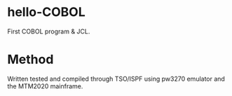 # hello-COBOL
First COBOL program &amp; JCL.

# Method
Written tested and compiled through TSO/ISPF using pw3270 emulator and the MTM2020 mainframe. 
